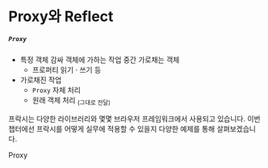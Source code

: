 Proxy와 Reflect
===============

##### `Proxy`
- 특정 객체 감싸 객체에 가하는 작업 중간 가로채는 객체
  - 프로퍼티 읽기 · 쓰기 등
- 가로채진 작업
  - `Proxy` 자체 처리
  - 원래 객체 처리 <sub>(그대로 전달)</sub>

프락시는 다양한 라이브러리와 몇몇 브라우저 프레임워크에서 사용되고 있습니다. 이번 챕터에선 프락시를 어떻게 실무에 적용할 수 있을지 다양한 예제를 통해 살펴보겠습니다.

Proxy